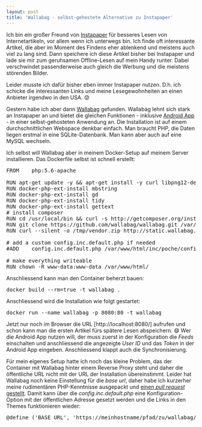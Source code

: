 ```yaml
---
layout: post
title: 'Wallabag - selbst-gehostete Alternative zu Instapaper'
---
```

Ich bin ein großer Freund von [Instapaper][0] für besseres Lesen von Internetartikeln, vor allem wenn ich unterwegs bin. Ich finde oft interessante Artikel, die aber im Moment des Findens eher ablenkend und meistens auch viel zu lang sind. Dann speichere ich diese Artikel bisher bei Instapaper und lade sie mir zum geruhsamen Offline-Lesen auf mein Handy runter. Dabei verschwindet passenderweise auch gleich die Werbung und die meistens störenden Bilder.

Leider musste ich dafür bisher eben immer Instapaper nutzen. D.h. ich schicke die interessanten Links und meine Lesegewohnheiten an einen Anbieter irgendwo in den USA. :worried:

Gestern habe ich aber dann [Wallabag][1] gefunden. Wallabag lehnt sich stark an Instapaper an und bietet die gleichen Funktionen - inklusive [Android App][2] - in einer selbst-gehosteten Anwendung an. Die Installation ist auf einem durchschnittlichen Webspace denkbar einfach. Man braucht PHP, die Daten liegen erstmal in eine SQLite-Datenbank. Man kann aber auch auf eine MySQL wechseln.

Ich selbst will Wallabag aber in meinem Docker-Setup auf meinem Server installieren. Das Dockerfile selbst ist schnell erstellt:

<pre class="brush: bash">
FROM	php:5.6-apache

RUN	apt-get update -y && apt-get install -y curl libpng12-dev libtidy-dev libgettextpo-dev unzip git
RUN	docker-php-ext-install mbstring
RUN	docker-php-ext-install gd
RUN	docker-php-ext-install tidy
RUN	docker-php-ext-install gettext
# install composer
RUN	cd /usr/local/bin && curl -s http://getcomposer.org/installer | php
RUN	git clone https://github.com/wallabag/wallabag.git /var/www/html/
RUN	curl --silent -o /tmp/vendor.zip http://static.wallabag.org/files/vendor.zip && unzip /tmp/vendor.zip && rm /tmp/vendor.zip

# add a custom config.inc.default.php if needed
#ADD	config.inc.default.php /var/www/html/inc/poche/config.inc.default.php

# make everything writeable
RUN	chown -R www-data:www-data /var/www/html/
</pre>

Anschliessend kann man den Container beherzt bauen:

<pre class="brush: bash">
docker build --rm=true -t wallabag .
</pre>

Anschliessend wird die Installation wie folgt gestartet:

<pre class="brush: bash">
docker run --name wallabag -p 8080:80 -t wallabag
</pre>

Jetzt nur noch im Browser die URL [http://localhost:8080/] aufrufen und schon kann man die ersten Artikel fürs spätere Lesen abspeichern. :smile: Wer die Android App nutzen will, der muss zuerst in der Konfiguration die *Feeds* einschalten und anschliessend die angezeigte *User ID* und das *Token* in der Android App eingeben. Anschliessend klappt auch die Synchronisierung.

Für mein eigenes Setup hatte ich noch das kleine Problem, das der Container mit Wallabag hinter einem Reverse Proxy steht und daher die öffentliche URL nicht mit der URL der Installation übereinstimmt. Leider hat Wallabag noch keine Einstellung für die *base url*, daher habe ich kurzerher meine rudimentären PHP-Kenntnisse ausgepackt und [einen *pull request* gestellt][3]. Damit kann über die *config.inc.default.php* eine Konfiguration-Option mit der öffentlichen Adresse gesetzt werden und die Links in den Themes funktionieren wieder:

<pre class="brush: php">
@define ('BASE_URL', 'https://meinhostname/pfad/zu/wallabag/');
</pre>

[0]: https://www.instapaper.com/
[1]: https://github.com/wallabag/wallabag/
[2]: https://play.google.com/store/apps/details?id=fr.gaulupeau.apps.InThePoche
[3]: https://github.com/wallabag/wallabag/pull/1214

